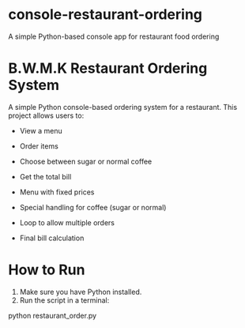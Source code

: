 # console-restaurant-ordering
A simple Python-based console app for restaurant food ordering
#  B.W.M.K Restaurant Ordering System

A simple Python console-based ordering system for a restaurant. This project allows users to:

- View a menu
- Order items
- Choose between sugar or normal coffee
- Get the total bill


- Menu with fixed prices
- Special handling for coffee (sugar or normal)
- Loop to allow multiple orders
- Final bill calculation

# How to Run

1. Make sure you have Python installed.
2. Run the script in a terminal:


python restaurant_order.py
